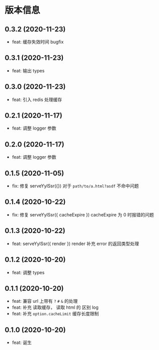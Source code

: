 # 版本信息

## 0.3.2 (2020-11-23)

- feat: 缓存失效时间 bugfix

## 0.3.1 (2020-11-23)

- feat: 输出 types

## 0.3.0 (2020-11-23)

- feat: 引入 redis 处理缓存

## 0.2.1 (2020-11-17)

- feat: 调整 logger 参数

## 0.2.0 (2020-11-17)

- feat: 调整 logger 参数

## 0.1.5 (2020-11-05)

- fix: 修复 serveYylSsr({}) 对于 `path/to/a.html?asdf` 不命中问题

## 0.1.4 (2020-10-22)

- fix: 修复 serveYylSsr({ cacheExpire }) cacheExpire 为 0 时报错的问题

## 0.1.3 (2020-10-22)

- feat: serveYylSsr({ render }) render 补充 error 的返回类型处理

## 0.1.2 (2020-10-20)

- feat: 调整 types

## 0.1.1 (2020-10-20)

- feat: 兼容 url 上带有 `?` `#` `&` 的处理
- feat: 补充 读取缓存， 读取 html 的 区别 log
- feat: 补充 `option.cacheLimit` 缓存长度限制

## 0.1.0 (2020-10-20)

- feat: 诞生
